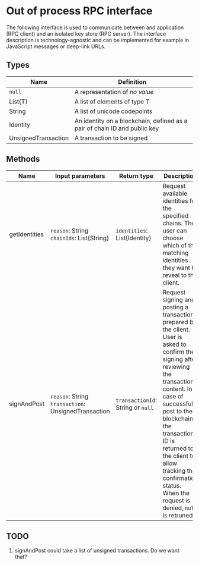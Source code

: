 # Out of process RPC interface

The following interface is used to communicate between and application (RPC
client) and an isolated key store (RPC server). The interface description is
technology-agnostic and can be implemented for example in JavaScript messages or
deep-link URLs.

## Types

| Name                | Definition                                                                |
| ------------------- | ------------------------------------------------------------------------- |
| `null`              | A representation of _no value_                                            |
| List{T}             | A list of elements of type T                                              |
| String              | A list of unicode codepoints                                              |
| Identity            | An identity on a blockchain, defined as a pair of chain ID and public key |
| UnsignedTransaction | A transaction to be signed                                                |

## Methods

| Name          | Input parameters                                       | Return type                       | Description                                                                                                                                                                                                                                                                                                                          |
| ------------- | ------------------------------------------------------ | --------------------------------- | ------------------------------------------------------------------------------------------------------------------------------------------------------------------------------------------------------------------------------------------------------------------------------------------------------------------------------------ |
| getIdentities | `reason`: String<br>`chainIds`: List{String}           | `identities`: List{Identity}      | Request available identities for the specified chains. The user can choose which of the matching identities they want to reveal to the client.                                                                                                                                                                                       |
| signAndPost   | `reason`: String<br>`transaction`: UnsignedTransaction | `transactionId`: String or `null` | Request signing and posting a transaction prepared by the client. User is asked to confirm the signing after reviewing the transaction content. In case of successful post to the blockchain, the transaction ID is returned to the client to allow tracking the confirmation status. When the request is denied, `null` is retruned |

## TODO

1. signAndPost could take a list of unsigned transactions. Do we want that?
